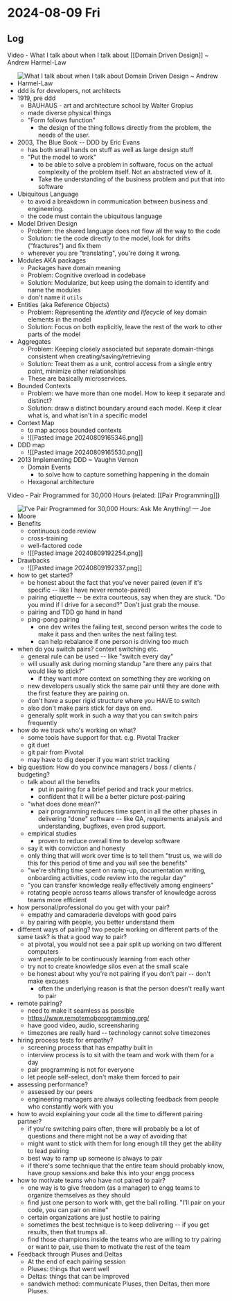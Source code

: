 # 2024-08-09 Fri

## Log

Video - What I talk about when I talk about [[Domain Driven Design]] ~ Andrew Harmel-Law
+ ![What I talk about when I talk about Domain Driven Design ~ Andrew Harmel-Law](https://youtu.be/6nrRfCkeAKU)
+ ddd is for developers, not architects
+ 1919, pre ddd
	+ BAUHAUS - art and architecture school by Walter Gropius
	+ made diverse physical things
	+ "Form follows function"
		+ the design of the thing follows directly from the problem, the needs of the user.
+ 2003, The Blue Book -- DDD by Eric Evans
	+ has both small hands on stuff as well as large design stuff
	+ "Put the model to work"
		+ to be able to solve a problem in software, focus on the actual complexity of the problem itself. Not an abstracted view of it.
		+ Take the understanding of the business problem and put that into software
+ Ubiquitous Language
	+ to avoid a breakdown in communication between business and engineering.
	+ the code must contain the ubiquitous language
+ Model Driven Design
	+ Problem: the shared language does not flow all the way to the code
	+ Solution: tie the code directly to the model, look for drifts ("fractures") and fix them
	+ wherever you are "translating", you're doing it wrong.
+ Modules AKA packages
	+ Packages have domain meaning
	+ Problem: Cognitive overload in codebase
	+ Solution: Modularize, but keep using the domain to identify and name the modules
	+ don't name it `utils`
+ Entities (aka Reference Objects)
	+ Problem: Representing the _identity and lifecycle_ of key domain elements in the model
	+ Solution: Focus on both explicitly, leave the rest of the work to other parts of the model
+ Aggregates
	+ Problem: Keeping closely associated but separate domain-things consistent when creating/saving/retrieving
	+ Solution: Treat them as a unit, control access from a single entry point, minimize other relationships
	+ These are basically microservices.
+ Bounded Contexts
	+ Problem: we have more than one model. How to keep it separate and distinct?
	+ Solution: draw a distinct boundary around each model. Keep it clear what is, and what isn't in a specific model
+ Context Map
	+ to map across bounded contexts
	+ ![[Pasted image 20240809165346.png]]
+ DDD map
	+ ![[Pasted image 20240809165530.png]]
+ 2013 Implementing DDD ~ Vaughn Vernon
	+ Domain Events
		+ to solve how to capture something happening in the domain
	+ Hexagonal architecture

Video - Pair Programmed for 30,000 Hours (related: [[Pair Programming]])
+ ![I've Pair Programmed for 30,000 Hours: Ask Me Anything! — Joe Moore](https://youtu.be/RCDfBioUgts)
+ Benefits
	+ continuous code review
	+ cross-training
	+ well-factored code
	+ ![[Pasted image 20240809192254.png]]
+ Drawbacks
	+ ![[Pasted image 20240809192337.png]]
+ how to get started?
	+ be honest about the fact that you've never paired (even if it's specific -- like I have never remote-paired)
	+ pairing etiquette -- be extra courteous, say when they are stuck. "Do you mind if I drive for a second?" Don't just grab the mouse.
	+ pairing and TDD go hand in hand
	+ ping-pong pairing
		+ one dev writes the failing test, second person writes the code to make it pass and then writes the next failing test.
		+ can help rebalance if one person is driving too much
+ when do you switch pairs? context switching etc.
	+ general rule can be used -- like "switch every day"
	+ will usually ask during morning standup "are there any pairs that would like to stick?"
		+ if they want more context on something they are working on
	+ new developers usually stick the same pair until they are done with the first feature they are pairing on.
	+ don't have a super rigid structure where you HAVE to switch
	+ also don't make pairs stick for days on end.
	+ generally split work in such a way that you can switch pairs frequently
+ how do we track who's working on what?
	+ some tools have support for that. e.g. Pivotal Tracker
	+ git duet
	+ git pair from Pivotal
	+ may have to dig deeper if you want strict tracking
+ big question: How do you convince managers / boss / clients / budgeting?
	+ talk about all the benefits
		+ put in pairing for a brief period and track your metrics.
		+ confident that it will be a better picture post-pairing
	+ "what does done mean?"
		+ pair programming reduces time spent in all the other phases in delivering "done" software -- like QA, requirements analysis and understanding, bugfixes, even prod support.
	+ empirical studies
		+ proven to reduce overall time to develop software
	+ say it with conviction and honesty
	+ only thing that will work over time is to tell them "trust us, we will do this for this period of time and you *will* see the benefits"
	+ "we're shifting time spent on ramp-up, documentation writing, onboarding activities, code review into the regular day"
	+ "you can transfer knowledge really effectively among engineers"
	+ rotating people across teams allows transfer of knowledge across teams more efficient
+ how personal/professional do you get with your pair?
	+ empathy and camaraderie develops with good pairs
	+ by pairing with people, you better understand them
+ different ways of pairing? two people working on different parts of the same task? is that a good way to pair?
	+ at pivotal, you would not see a pair split up working on two different computers
	+ want people to be continuously learning from each other
	+ try not to create knowledge silos even at the small scale
	+ be honest about why you're not pairing if you don't pair -- don't make excuses
		+ often the underlying reason is that the person doesn't really want to pair
+ remote pairing?
	+ need to make it seamless as possible
	+ https://www.remotemobprogramming.org/
	+ have good video, audio, screensharing
	+ timezones are really hard -- technology cannot solve timezones
+ hiring process tests for empathy?
	+ screening process that has empathy built in
	+ interview process is to sit with the team and work with them for a day
	+ pair programming is not for everyone
	+ let people self-select, don't make them forced to pair
+ assessing performance?
	+ assessed by our peers
	+ engineering managers are always collecting feedback from people who constantly work with you
+ how to avoid explaining your code all the time to different pairing partner?
	+ if you're switching pairs often, there will probably be a lot of questions and there might not be a way of avoiding that
	+ might want to stick with them for long enough till they get the ability to lead pairing
	+ best way to ramp up someone is always to pair
	+ if there's some technique that the entire team should probably know, have group sessions and bake this into your engg process
+ how to motivate teams who have not paired to pair?
	+ one way is to give freedom (as a manager) to engg teams to organize themselves as they should
	+ find just one person to work with, get the ball rolling. "I'll pair on your code, you can pair on mine"
	+ certain organizations are just hostile to pairing
	+ sometimes the best technique is to keep delivering -- if you get results, then that trumps all.
	+ find those champions inside the teams who are willing to try pairing or want to pair, use them to motivate the rest of the team
+ Feedback through Pluses and Deltas
	+ At the end of each pairing session
	+ Pluses: things that went well
	+ Deltas: things that can be improved
	+ sandwich method: communicate Pluses, then Deltas, then more Pluses.
